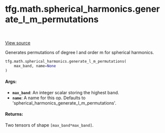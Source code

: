 <div itemscope itemtype="http://developers.google.com/ReferenceObject">
<meta itemprop="name" content="tfg.math.spherical_harmonics.generate_l_m_permutations" />
<meta itemprop="path" content="Stable" />
</div>

# tfg.math.spherical_harmonics.generate_l_m_permutations

<!-- Insert buttons and diff -->

<table class="tfo-notebook-buttons tfo-api" align="left">
</table>

<a target="_blank" href="https://github.com/tensorflow/graphics/blob/master/tensorflow_graphics/math/spherical_harmonics.py">View source</a>



Generates permutations of degree l and order m for spherical harmonics.

```python
tfg.math.spherical_harmonics.generate_l_m_permutations(
    max_band, name=None
)
```



<!-- Placeholder for "Used in" -->


#### Args:


* <b>`max_band`</b>: An integer scalar storing the highest band.
* <b>`name`</b>: A name for this op. Defaults to
  'spherical_harmonics_generate_l_m_permutations'.


#### Returns:

Two tensors of shape `[max_band*max_band]`.
